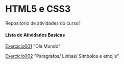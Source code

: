 # HTML5 e CSS3
Repositorio de atividades do curso!

#### Lista de Atividades Basicas

[Exercicio001](https://lucasfregolente.github.io/html-css/exercicios/ex001/index.html) "Ola Mundo"

[Exercicio002](https://lucasfregolente.github.io/html-css/exercicios/ex002/index.html) "Paragrafos/ Linhas/ Simbolos e emojis"